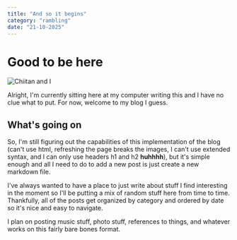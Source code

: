 ```yaml
---
title: "And so it begins"
category: "rambling"
date: "21-10-2025"
---
```


# Good to be here

![Chiitan and I](./blog-images/chiitan.png)  

Alright, I'm currently sitting here at my computer writing this and I have no clue what to put. For now, welcome to my blog I guess.

## What's going on

So, I'm still figuring out the capabilities of this implementation of the blog (can't use html, refreshing the page breaks the images, I can't use extended syntax, and I can only use headers h1 and h2 **huhhhh**), but it's simple enough and all I need to do to add a new post is just create a new markdown file.  

I've always wanted to have a place to just write about stuff I find interesting in the moment so I'll be putting a mix of random stuff here from time to time. Thankfully, all of the posts get organized by category and ordered by date so it's nice and easy to navigate.  

I plan on posting music stuff, photo stuff, references to things, and whatever works on this fairly bare bones format.  


